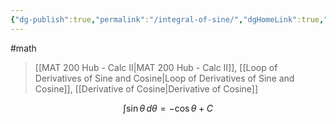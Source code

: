 ```yaml
---
{"dg-publish":true,"permalink":"/integral-of-sine/","dgHomeLink":true,"dgPassFrontmatter":false,"dgShowLocalGraph":true}
---
```


#math 
> [[MAT 200 Hub - Calc II|MAT 200 Hub - Calc II]], [[Loop of Derivatives of Sine and Cosine|Loop of Derivatives of Sine and Cosine]], [[Derivative of Cosine|Derivative of Cosine]]

$$
\int \sin\theta \, d\theta = -\cos\theta + C
$$